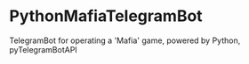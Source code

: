 # PythonMafiaTelegramBot
TelegramBot for operating a 'Mafia' game, powered by Python, pyTelegramBotAPI
